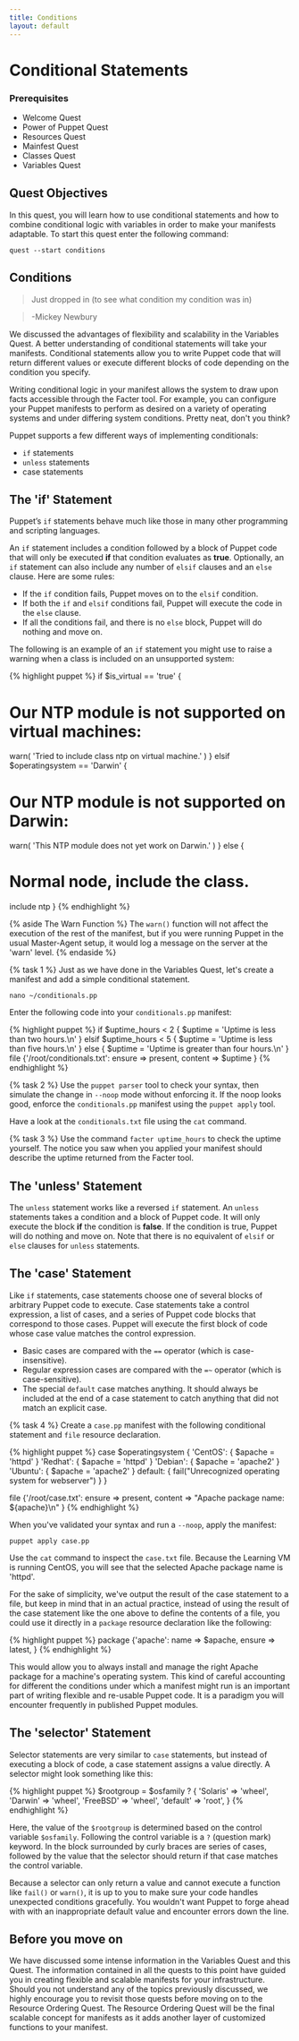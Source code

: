 ```yaml
---
title: Conditions
layout: default
---
```


# Conditional Statements

### Prerequisites

- Welcome Quest
- Power of Puppet Quest
- Resources Quest
- Mainfest Quest
- Classes Quest
- Variables Quest

## Quest Objectives
 In this quest, you will learn how to use conditional statements and how to combine conditional logic with variables in order to make your manifests adaptable. To start this quest enter the following command:

	quest --start conditions

## Conditions

> Just dropped in (to see what condition my condition was in)

> -Mickey Newbury

We discussed the advantages of flexibility and scalability in the Variables Quest. A better understanding of conditional statements will take your manifests. Conditional statements allow you to write Puppet code that will return different values or execute different blocks of code depending on the condition you specify.

Writing conditional logic in your manifest allows the system to draw upon facts accessible through the Facter tool. For example, you can configure your Puppet manifests to perform as desired on a variety of operating systems and under differing system conditions. Pretty neat, don't you think?

Puppet supports a few different ways of implementing conditionals:
 
 * `if` statements
 * `unless` statements
 * case statements

## The 'if' Statement

Puppet’s `if` statements behave much like those in many other programming and scripting languages.

An `if` statement includes a condition followed by a block of Puppet code that will only be executed **if** that condition evaluates as **true**. Optionally, an `if` statement can also include any number of `elsif` clauses and an `else` clause. Here are some rules:

- If the `if` condition fails, Puppet moves on to the `elsif` condition.
- If both the `if` and `elsif` conditions fail, Puppet will execute the code in the `else` clause.
- If all the conditions fail, and there is no `else` block, Puppet will do nothing and move on.

The following is an example of an `if` statement you might use to raise a warning when a class is included on an unsupported system:

{% highlight puppet %}
if $is_virtual == 'true' {
  # Our NTP module is not supported on virtual machines:
  warn( 'Tried to include class ntp on virtual machine.' )
}
elsif $operatingsystem == 'Darwin' {
  # Our NTP module is not supported on Darwin:
  warn( 'This NTP module does not yet work on Darwin.' )
}
else {
  # Normal node, include the class.
  include ntp
}
{% endhighlight %}

{% aside The Warn Function %}
The `warn()` function will not affect the execution of the rest of the manifest, but if you were running Puppet in the usual Master-Agent setup, it would log a message on the server at the 'warn' level.
{% endaside %}

{% task 1 %}
Just as we have done in the Variables Quest, let's create a manifest and add a simple conditional statement.

	nano ~/conditionals.pp

Enter the following code into your `conditionals.pp` manifest:

{% highlight puppet %}
if $uptime_hours < 2 {
  $uptime = 'Uptime is less than two hours.\n'
}
elsif $uptime_hours < 5 {
  $uptime = 'Uptime is less than five hours.\n'
}
else {
  $uptime = 'Uptime is greater than four hours.\n'
}
file {'/root/conditionals.txt':
  ensure  => present,
  content => $uptime
}
{% endhighlight %}

{% task 2 %}
Use the `puppet parser` tool to check your syntax, then simulate the change in `--noop` mode without enforcing it. If the noop looks good, enforce the `conditionals.pp` manifest using the `puppet apply` tool.

Have a look at the `conditionals.txt` file using the `cat` command.

{% task 3 %}
Use the command `facter uptime_hours` to check the uptime yourself. The notice you saw when you applied your manifest should describe the uptime returned from the Facter tool.

## The 'unless' Statement

The `unless` statement works like a reversed `if` statement. An `unless` statements takes a condition and a block of Puppet code. It will only execute the block **if** the condition is **false**. If the condition is true, Puppet will do nothing and move on. Note that there is no equivalent of `elsif` or `else` clauses for `unless` statements.

## The 'case' Statement

Like `if` statements, case statements choose one of several blocks of arbitrary Puppet code to execute. Case statements take a control expression, a list of cases, and a series of Puppet code blocks that correspond to those cases. Puppet will execute the first block of code whose case value matches the control expression.

- Basic cases are compared with the `==` operator (which is case-insensitive).
- Regular expression cases are compared with the `=~` operator (which is case-sensitive).
- The special `default` case matches anything. It should always be included at the end of a case statement to catch anything that did not match an explicit case.

{% task 4 %}
Create a `case.pp` manifest with the following conditional statement and `file` resource declaration.

{% highlight puppet %}
case $operatingsystem {
  'CentOS': { $apache = 'httpd' }
  'Redhat': { $apache = 'httpd' }
  'Debian': { $apache = 'apache2' }
  'Ubuntu': { $apache = 'apache2' }
  default: { fail("Unrecognized operating system for webserver") }
}

file {'/root/case.txt':
  ensure  => present,
  content => "Apache package name: ${apache}\n"
}
{% endhighlight %}

When you've validated your syntax and run a `--noop`, apply the manifest:

	puppet apply case.pp
	
Use the `cat` command to inspect the `case.txt` file. Because the Learning VM is running CentOS, you will see that the selected Apache package name is 'httpd'.

For the sake of simplicity, we've output the result of the case statement to a file, but keep in mind that in an actual practice, instead of using the result of the case statement like the one above to define the contents of a file, you could use it directly in a `package` resource declaration like the following:

{% highlight puppet %}
package {'apache':
  name   => $apache,
  ensure => latest,
}
{% endhighlight %}

This would allow you to always install and manage the right Apache package for a machine's operating system. This  kind of careful accounting for different the conditions under which a manifest might run is an important part of writing flexible and re-usable Puppet code. It is a paradigm you will encounter frequently in published Puppet modules.

## The 'selector' Statement
Selector statements are very similar to `case` statements, but instead of executing a block of code, a case statement assigns a value directly. A selector might look something like this:

{% highlight puppet %}
$rootgroup = $osfamily ? {
  'Solaris'  => 'wheel',
  'Darwin'   => 'wheel',
  'FreeBSD'  => 'wheel',
  'default'  => 'root',
}
{% endhighlight %}

Here, the value of the `$rootgroup` is determined based on the control variable `$osfamily`. Following the control variable is a `?` (question mark) keyword. In the block surrounded by curly braces are series of cases, followed by the value that the selector should return if that case matches the control variable.

Because a selector can only return a value and cannot execute a function like `fail()` or `warn()`, it is up to you to make sure your code handles unexpected conditions gracefully. You wouldn't want Puppet to forge ahead with with an inappropriate default value and encounter errors down the line.

## Before you move on

We have discussed some intense information in the Variables Quest and this Quest. The information contained in all the quests to this point have guided you in creating flexible and scalable manifests for your infrastructure. Should you not understand any of the topics previously discussed, we highly encourage you to revisit those quests before moving on to the Resource Ordering Quest. The Resource Ordering Quest will be the final scalable concept for manifests as it adds another layer of customized functions to your manifest.


